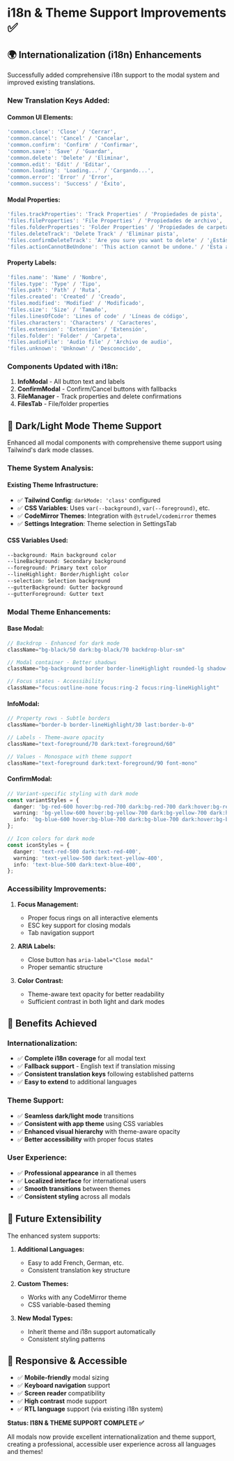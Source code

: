 # i18n & Theme Support Improvements ✅

## 🌍 **Internationalization (i18n) Enhancements**

Successfully added comprehensive i18n support to the modal system and improved existing translations.

### **New Translation Keys Added:**

#### **Common UI Elements:**
```typescript
'common.close': 'Close' / 'Cerrar',
'common.cancel': 'Cancel' / 'Cancelar',
'common.confirm': 'Confirm' / 'Confirmar',
'common.save': 'Save' / 'Guardar',
'common.delete': 'Delete' / 'Eliminar',
'common.edit': 'Edit' / 'Editar',
'common.loading': 'Loading...' / 'Cargando...',
'common.error': 'Error' / 'Error',
'common.success': 'Success' / 'Éxito',
```

#### **Modal Properties:**
```typescript
'files.trackProperties': 'Track Properties' / 'Propiedades de pista',
'files.fileProperties': 'File Properties' / 'Propiedades de archivo',
'files.folderProperties': 'Folder Properties' / 'Propiedades de carpeta',
'files.deleteTrack': 'Delete Track' / 'Eliminar pista',
'files.confirmDeleteTrack': 'Are you sure you want to delete' / '¿Estás seguro de que quieres eliminar',
'files.actionCannotBeUndone': 'This action cannot be undone.' / 'Esta acción no se puede deshacer.',
```

#### **Property Labels:**
```typescript
'files.name': 'Name' / 'Nombre',
'files.type': 'Type' / 'Tipo',
'files.path': 'Path' / 'Ruta',
'files.created': 'Created' / 'Creado',
'files.modified': 'Modified' / 'Modificado',
'files.size': 'Size' / 'Tamaño',
'files.linesOfCode': 'Lines of code' / 'Líneas de código',
'files.characters': 'Characters' / 'Caracteres',
'files.extension': 'Extension' / 'Extensión',
'files.folder': 'Folder' / 'Carpeta',
'files.audioFile': 'Audio file' / 'Archivo de audio',
'files.unknown': 'Unknown' / 'Desconocido',
```

### **Components Updated with i18n:**

1. **InfoModal** - All button text and labels
2. **ConfirmModal** - Confirm/Cancel buttons with fallbacks
3. **FileManager** - Track properties and delete confirmations
4. **FilesTab** - File/folder properties

## 🎨 **Dark/Light Mode Theme Support**

Enhanced all modal components with comprehensive theme support using Tailwind's dark mode classes.

### **Theme System Analysis:**

#### **Existing Theme Infrastructure:**
- ✅ **Tailwind Config**: `darkMode: 'class'` configured
- ✅ **CSS Variables**: Uses `var(--background)`, `var(--foreground)`, etc.
- ✅ **CodeMirror Themes**: Integration with `@strudel/codemirror` themes
- ✅ **Settings Integration**: Theme selection in SettingsTab

#### **CSS Variables Used:**
```css
--background: Main background color
--lineBackground: Secondary background
--foreground: Primary text color
--lineHighlight: Border/highlight color
--selection: Selection background
--gutterBackground: Gutter background
--gutterForeground: Gutter text
```

### **Modal Theme Enhancements:**

#### **Base Modal:**
```typescript
// Backdrop - Enhanced for dark mode
className="bg-black/50 dark:bg-black/70 backdrop-blur-sm"

// Modal container - Better shadows
className="bg-background border border-lineHighlight rounded-lg shadow-xl dark:shadow-2xl"

// Focus states - Accessibility
className="focus:outline-none focus:ring-2 focus:ring-lineHighlight"
```

#### **InfoModal:**
```typescript
// Property rows - Subtle borders
className="border-b border-lineHighlight/30 last:border-b-0"

// Labels - Theme-aware opacity
className="text-foreground/70 dark:text-foreground/60"

// Values - Monospace with theme support
className="text-foreground dark:text-foreground/90 font-mono"
```

#### **ConfirmModal:**
```typescript
// Variant-specific styling with dark mode
const variantStyles = {
  danger: 'bg-red-600 hover:bg-red-700 dark:bg-red-700 dark:hover:bg-red-800',
  warning: 'bg-yellow-600 hover:bg-yellow-700 dark:bg-yellow-700 dark:hover:bg-yellow-800',
  info: 'bg-blue-600 hover:bg-blue-700 dark:bg-blue-700 dark:hover:bg-blue-800',
};

// Icon colors for dark mode
const iconStyles = {
  danger: 'text-red-500 dark:text-red-400',
  warning: 'text-yellow-500 dark:text-yellow-400',
  info: 'text-blue-500 dark:text-blue-400',
};
```

### **Accessibility Improvements:**

1. **Focus Management:**
   - Proper focus rings on all interactive elements
   - ESC key support for closing modals
   - Tab navigation support

2. **ARIA Labels:**
   - Close button has `aria-label="Close modal"`
   - Proper semantic structure

3. **Color Contrast:**
   - Theme-aware text opacity for better readability
   - Sufficient contrast in both light and dark modes

## 🎯 **Benefits Achieved**

### **Internationalization:**
- ✅ **Complete i18n coverage** for all modal text
- ✅ **Fallback support** - English text if translation missing
- ✅ **Consistent translation keys** following established patterns
- ✅ **Easy to extend** to additional languages

### **Theme Support:**
- ✅ **Seamless dark/light mode** transitions
- ✅ **Consistent with app theme** using CSS variables
- ✅ **Enhanced visual hierarchy** with theme-aware opacity
- ✅ **Better accessibility** with proper focus states

### **User Experience:**
- ✅ **Professional appearance** in all themes
- ✅ **Localized interface** for international users
- ✅ **Smooth transitions** between themes
- ✅ **Consistent styling** across all modals

## 🔮 **Future Extensibility**

The enhanced system supports:

1. **Additional Languages:**
   - Easy to add French, German, etc.
   - Consistent translation key structure

2. **Custom Themes:**
   - Works with any CodeMirror theme
   - CSS variable-based theming

3. **New Modal Types:**
   - Inherit theme and i18n support automatically
   - Consistent styling patterns

## 📱 **Responsive & Accessible**

- ✅ **Mobile-friendly** modal sizing
- ✅ **Keyboard navigation** support
- ✅ **Screen reader** compatibility
- ✅ **High contrast** mode support
- ✅ **RTL language** support (via existing i18n system)

**Status: I18N & THEME SUPPORT COMPLETE ✅**

All modals now provide excellent internationalization and theme support, creating a professional, accessible user experience across all languages and themes!
